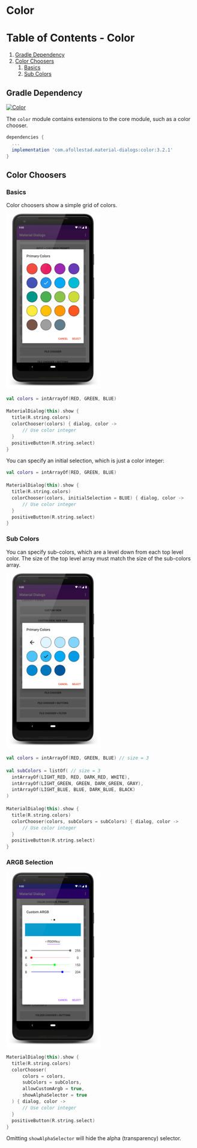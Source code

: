 # Color

# Table of Contents - Color

1. [Gradle Dependency](#gradle-dependency)
2. [Color Choosers](#color-choosers)
    1. [Basics](#basics)
    2. [Sub Colors](#sub-colors) 

## Gradle Dependency

[ ![Color](https://img.shields.io/maven-central/v/com.afollestad.material-dialogs/color?label=color&style=for-the-badge) ](https://repo1.maven.org/maven2/com/afollestad/material-dialogs/color)

The `color` module contains extensions to the core module, such as a color chooser.

```gradle
dependencies {
  ...
  implementation 'com.afollestad.material-dialogs:color:3.2.1'
}
```

## Color Choosers

### Basics

Color choosers show a simple grid of colors.

<img src="https://raw.githubusercontent.com/afollestad/material-dialogs/main/art/color_chooser.png" width="250px" />

```kotlin
val colors = intArrayOf(RED, GREEN, BLUE)

MaterialDialog(this).show {
  title(R.string.colors)
  colorChooser(colors) { dialog, color ->
      // Use color integer
  }
  positiveButton(R.string.select)
}
```

You can specify an initial selection, which is just a color integer:

```kotlin
val colors = intArrayOf(RED, GREEN, BLUE)

MaterialDialog(this).show {
  title(R.string.colors)
  colorChooser(colors, initialSelection = BLUE) { dialog, color ->
      // Use color integer
  }
  positiveButton(R.string.select)
}
```

### Sub Colors

You can specify sub-colors, which are a level down from each top level color. The size of the top 
level array must match the size of the sub-colors array.

<img src="https://raw.githubusercontent.com/afollestad/material-dialogs/main/art/color_chooser_sub.png" width="250px" />

```kotlin
val colors = intArrayOf(RED, GREEN, BLUE) // size = 3

val subColors = listOf( // size = 3
  intArrayOf(LIGHT_RED, RED, DARK_RED, WHITE),
  intArrayOf(LIGHT_GREEN, GREEN, DARK_GREEN, GRAY),
  intArrayOf(LIGHT_BLUE, BLUE, DARK_BLUE, BLACK)
)

MaterialDialog(this).show {
  title(R.string.colors)
  colorChooser(colors, subColors = subColors) { dialog, color ->
      // Use color integer
  }
  positiveButton(R.string.select)
}
```

### ARGB Selection

<img src="https://raw.githubusercontent.com/afollestad/material-dialogs/main/art/custom_argb.png" width="250px" />

```kotlin
MaterialDialog(this).show {
  title(R.string.colors)
  colorChooser(
      colors = colors, 
      subColors = subColors,
      allowCustomArgb = true,
      showAlphaSelector = true
  ) { dialog, color ->
      // Use color integer
  }
  positiveButton(R.string.select)
}
```

Omitting `showAlphaSelector` will hide the alpha (transparency) selector.
